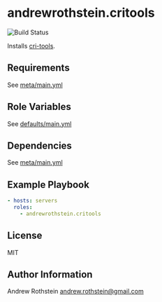 andrewrothstein.critools
=========

![Build Status](https://github.com/andrewrothstein/ansible-critools/actions/workflows/build.yml/badge.svg)

Installs [cri-tools](https://github.com/kubernetes-sigs/cri-tools).

Requirements
------------

See [meta/main.yml](meta/main.yml)

Role Variables
--------------

See [defaults/main.yml](defaults/main.yml)

Dependencies
------------

See [meta/main.yml](meta/main.yml)

Example Playbook
----------------

```yml
- hosts: servers
  roles:
    - andrewrothstein.critools
```

License
-------

MIT

Author Information
------------------

Andrew Rothstein <andrew.rothstein@gmail.com>
